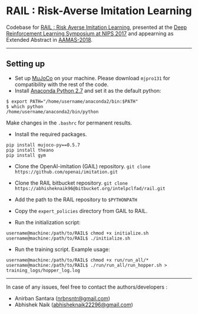 # RAIL : Risk-Averse Imitation Learning #

Codebase for [RAIL : Risk Averse Imitation Learning](https://arxiv.org/abs/1707.06658), presented at the [Deep Reinforcement Learning Symposium at NIPS 2017](https://sites.google.com/view/deeprl-symposium-nips2017) and appearning as Extended Abstract in [AAMAS-2018](http://celweb.vuse.vanderbilt.edu/aamas18/).   

---

## Setting up

* Set up [MuJoCo](https://www.roboti.us/index.html) on your machine. Please download `mjpro131` for compatibility with the rest of the code.
* Install [Anaconda Python 2.7](https://repo.continuum.io/archive/) and set it as the default python: 
```
$ export PATH="/home/username/anaconda2/bin:$PATH"
$ which python
/home/username/anaconda2/bin/python
```
Make changes in the `.bashrc` for permanent results.

* Install the required packages.
```
pip install mujoco-py==0.5.7
pip install theano
pip install gym
```   

* Clone the OpenAI-imitation (GAIL) repository.
`git clone https://github.com/openai/imitation.git`

* Clone the RAIL bitbucket repository.
`git clone https://abhisheknaik96@bitbucket.org/intelpclfad/rail.git`

* Add the path to the RAIL repository to `$PYTHONPATH`
* Copy the `expert_policies` directory from GAIL to RAIL.
* Run the initialization script:
```
username@machine:/path/to/RAIL$ chmod +x initialize.sh
username@machine:/path/to/RAIL$ ./initialize.sh
```
* Run the training script. Example usage:
```
username@machine:/path/to/RAIL$ chmod +x run/run_all/*
username@machine:/path/to/RAIL$ ./run/run_all/run_hopper.sh > training_logs/hopper_log.log
```

---

In case of any issues, feel free to contact the authors/developers :     

* Anirban Santara (nrbnsntr@gmail.com)    
* Abhishek Naik (abhisheknaik22296@gmail.com)
